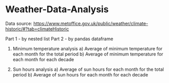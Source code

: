 # Weather-Data-Analysis
Data source: https://www.metoffice.gov.uk/public/weather/climate-historic/#?tab=climateHistoric

Part 1 - by nested list
Part 2 - by pandas dataframe

1. Minimum temperature analysis
a) Average of minimum temperature for each month for the total period 
b) Average of minimum temperature for each month for each decade

2. Sun hours analysis
a) Average of sun hours for each month for the total period 
b) Average of sun hours for each month for each decade
